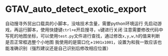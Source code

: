# GTAV_auto_detect_exotic_export
自动搜寻外贸出口载具的小脚本，没啥技术含量，需要python环境运行
先启动游戏，再运行脚本，使用快捷键`ctrl+e`开启搜寻，`u`键进行关闭
注意需要修改代码中写死的地图坐标，可以使用`test.py`文件进行查找，通过修改`x,y,w,h`的值来判断是否正常框选整个小地图
我使用的是窗口化+`1901x1001`，设置为和我一致应该也能准确识别（强烈建议还是自己识别后修改相应位置）
